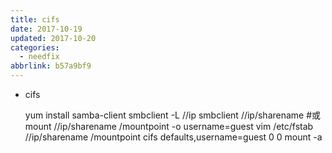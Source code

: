 ```yaml
---
title: cifs
date: 2017-10-19
updated: 2017-10-20
categories:
  - needfix
abbrlink: b57a9bf9
---
```

* cifs


    yum install samba-client
    smbclient -L //ip
    smbclient //ip/sharename
    #或
    mount //ip/sharename /mountpoint -o username=guest
    vim /etc/fstab
    //ip/sharename /mountpoint cifs	defaults,username=guest 0 0
    mount -a
